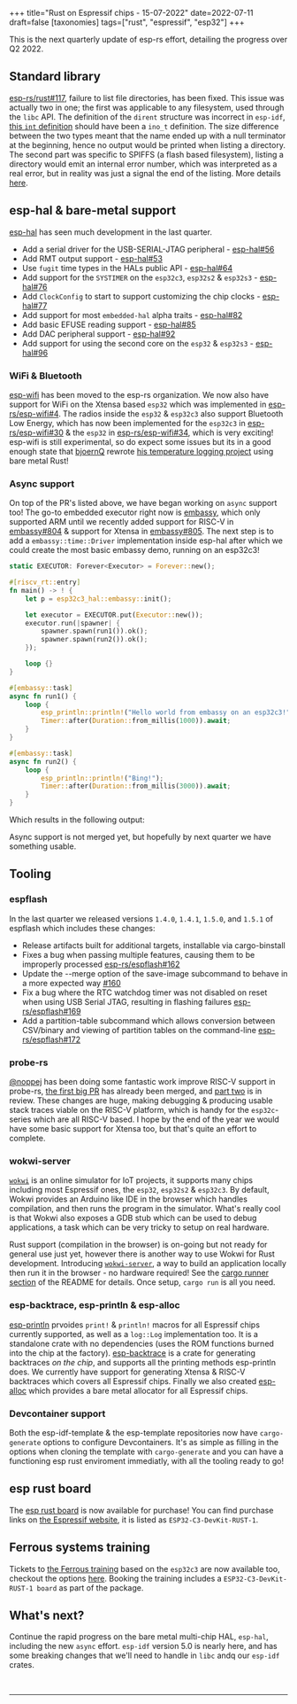 +++
title="Rust on Espressif chips - 15-07-2022"
date=2022-07-11
draft=false
[taxonomies]
tags=["rust", "espressif", "esp32"]
+++

This is the next quarterly update of esp-rs effort, detailing the progress over Q2 2022.

## Standard library

[esp-rs/rust#117](https://github.com/esp-rs/rust/issues/117), failure to list file directories, has been fixed. This issue was actually two in one; the first was applicable to any filesystem, used through the `libc` API. The definition of the `dirent` structure was incorrect in `esp-idf`, [this `int` definition](https://github.com/espressif/esp-idf/blob/73be74fd71aeec03a972cfe0a9b2f19edc8ea3fa/components/newlib/platform_include/sys/dirent.h#L45) should have been a `ino_t` definition. The size difference between the two types meant that the name ended up with a null terminator at the beginning, hence no output would be printed when listing a directory. The second part was specific to SPIFFS (a flash based filesystem), listing a directory would emit an internal error number, which was interpreted as a real error, but in reality was just a signal the end of the listing. More details [here](https://github.com/pellepl/spiffs/pull/288).

## esp-hal & bare-metal support

[esp-hal](https://github.com/esp-rs/esp-hal) has seen much development in the last quarter.

- Add a serial driver for the USB-SERIAL-JTAG peripheral - [esp-hal#56](https://github.com/esp-rs/esp-hal/pull/56)
- Add RMT output support - [esp-hal#53](https://github.com/esp-rs/esp-hal/pull/53)
- Use `fugit` time types in the HALs public API - [esp-hal#64](https://github.com/esp-rs/esp-hal/pull/64)
- Add support for the `SYSTIMER` on the `esp32c3`, `esp32s2` & `esp32s3` - [esp-hal#76](https://github.com/esp-rs/esp-hal/pull/76) 
- Add `ClockConfig` to start to support customizing the chip clocks - [esp-hal#77](https://github.com/esp-rs/esp-hal/pull/77)
- Add support for most `embedded-hal` alpha traits - [esp-hal#82](https://github.com/esp-rs/esp-hal/pull/82)
- Add basic EFUSE reading support - [esp-hal#85](https://github.com/esp-rs/esp-hal/pull/85)
- Add DAC peripheral support - [esp-hal#92](https://github.com/esp-rs/esp-hal/pull/92)
- Add support for using the second core on the `esp32` & `esp32s3` - [esp-hal#96](https://github.com/esp-rs/esp-hal/pull/96)

### WiFi & Bluetooth

[esp-wifi](https://github.com/esp-rs/esp-wifi) has been moved to the esp-rs organization. We now also have support for WiFi on the Xtensa based `esp32` which was implemented in [esp-rs/esp-wifi#4](https://github.com/esp-rs/esp-wifi/pull/4). The radios inside the `esp32` & `esp32c3` also support Bluetooth Low Energy, which has now been implemented for the `esp32c3` in [esp-rs/esp-wifi#30](https://github.com/esp-rs/esp-wifi/pull/30) & the `esp32` in [esp-rs/esp-wifi#34](https://github.com/esp-rs/esp-wifi/pull/34), which is very exciting! esp-wifi is still experimental, so do expect some issues but its in a good enough state that [bjoernQ](https://github.com/bjoernQ) rewrote [his temperature logging project](https://github.com/bjoernQ/esp32-rust-nostd-temperature-logger) using bare metal Rust!

### Async support

On top of the PR's listed above, we have began working on `async` support too! The go-to embedded executor right now is [embassy](https://embassy.dev/), which only supported ARM until we recently added support for RISC-V in [embassy#804](https://github.com/embassy-rs/embassy/pull/804) & support for Xtensa in [embassy#805](https://github.com/embassy-rs/embassy/pull/805). The next step is to add a `embassy::time::Driver` implementation inside esp-hal after which we could create the most basic embassy demo, running on an esp32c3!

```rust
static EXECUTOR: Forever<Executor> = Forever::new();

#[riscv_rt::entry]
fn main() -> ! {
    let p = esp32c3_hal::embassy::init();

    let executor = EXECUTOR.put(Executor::new());
    executor.run(|spawner| {
        spawner.spawn(run1()).ok();
        spawner.spawn(run2()).ok();
    });

    loop {}
}

#[embassy::task]
async fn run1() {
    loop {
        esp_println::println!("Hello world from embassy on an esp32c3!");
        Timer::after(Duration::from_millis(1000)).await;
    }
}

#[embassy::task]
async fn run2() {
    loop {
        esp_println::println!("Bing!");
        Timer::after(Duration::from_millis(3000)).await;
    }
}
```
Which results in the following output: 
<script id="asciicast-500857" src="https://asciinema.org/a/500857.js" async></script>

Async support is not merged yet, but hopefully by next quarter we have something usable.


## Tooling

### espflash

In the last quarter we released versions `1.4.0`, `1.4.1`, `1.5.0`, and `1.5.1` of espflash which includes these changes:

- Release artifacts built for additional targets, installable via cargo-binstall
- Fixes a bug when passing multiple features, causing them to be improperly processed [esp-rs/espflash#162](https://github.com/esp-rs/espflash/pull/162)
- Update the --merge option of the save-image subcommand to behave in a more expected way [#160](https://github.com/esp-rs/espflash/pull/160)
- Fix a bug where the RTC watchdog timer was not disabled on reset when using USB Serial JTAG, resulting in flashing failures [esp-rs/espflash#169](https://github.com/esp-rs/espflash/pull/169)
- Add a partition-table subcommand which allows conversion between CSV/binary and viewing of partition tables on the command-line [esp-rs/espflash#172](https://github.com/esp-rs/espflash/pull/172)

### probe-rs

[@noppej](https://github.com/noppej) has been doing some fantastic work improve RISC-V support in probe-rs, [the first big PR](https://github.com/probe-rs/probe-rs/pull/1129) has already been merged, and [part two](https://github.com/probe-rs/probe-rs/pull/1147) is in review. These changes are huge, making debugging & producing usable stack traces viable on the RISC-V platform, which is handy for the `esp32c`-series which are all RISC-V based. I hope by the end of the year we would have some basic support for Xtensa too, but that's quite an effort to complete.

### wokwi-server

[`wokwi`](https://wokwi.com/) is an online simulator for IoT projects, it supports many chips including most Espressif ones, the `esp32`, `esp32s2` & `esp32c3`. By default, Wokwi provides an Arduino like IDE in the browser which handles compilation, and then runs the program in the simulator. What's really cool is that Wokwi also exposes a GDB stub which can be used to debug applications, a task which can be very tricky to setup on real hardware.

Rust support (compilation in the browser) is on-going but not ready for general use just yet, however there is another way to use Wokwi for Rust development. Introducing [`wokwi-server`](https://github.com/MabezDev/wokwi-server), a way to build an application locally then run it in the browser - no hardware required! See the [cargo runner section](https://github.com/MabezDev/wokwi-server#as-a-cargo-runner) of the README for details. Once setup, `cargo run` is all you need.

### esp-backtrace, esp-println & esp-alloc

[esp-println](https://github.com/esp-rs/esp-println) prvoides `print!` & `println!` macros for all Espressif chips currently supported, as well as a `log::Log` implementation too. It is a standalone crate with no dependencies (uses the ROM functions burned into the chip at the factory). [esp-backtrace](https://github.com/esp-rs/esp-backtrace) is a crate for generating backtraces _on the chip_, and supports all the printing methods esp-println does. We currently have support for generating Xtensa & RISC-V backtraces which covers all Espressif chips. Finally we also created [esp-alloc](https://github.com/esp-rs/esp-alloc) which provides a bare metal allocator for all Espressif chips.

### Devcontainer support

Both the esp-idf-template & the esp-template repositories now have `cargo-generate` options to configure Devcontainers. It's as simple as filling in the options when cloning the template with `cargo-generate` and you can have a functioning esp rust enviroment immediatly, with all the tooling ready to go!

## esp rust board

The [esp rust board](https://github.com/esp-rs/esp-rust-board) is now available for purchase! You can find purchase links on [the Espressif website](https://www.espressif.com/en/products/devkits), it is listed as `ESP32-C3-DevKit-RUST-1`.

## Ferrous systems training

Tickets to [the Ferrous training](https://ferrous-systems.com/blog/announce-esp-training/) based on the `esp32c3` are now available too, checkout the options [here](https://ferrous-systems.com/training/#package-espressif-beginner-training). Booking the training includes a `ESP32-C3-DevKit-RUST-1 board` as part of the package.

## What's next?

Continue the rapid progress on the bare metal multi-chip HAL, `esp-hal`, including the new `async` effort. `esp-idf` version 5.0 is nearly here, and has some breaking changes that we'll need to handle in `libc` andq our `esp-idf` crates.


<br/>

---

<br/>



